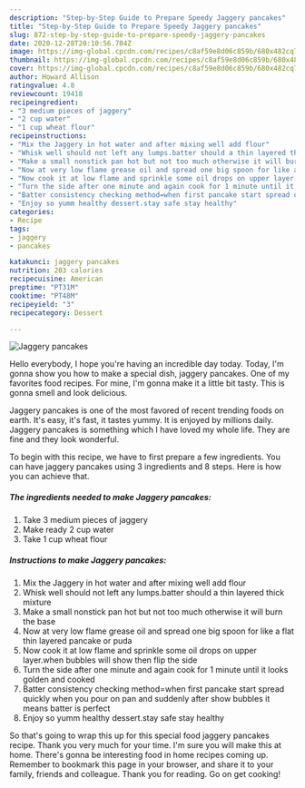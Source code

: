 ```yaml
---
description: "Step-by-Step Guide to Prepare Speedy Jaggery pancakes"
title: "Step-by-Step Guide to Prepare Speedy Jaggery pancakes"
slug: 872-step-by-step-guide-to-prepare-speedy-jaggery-pancakes
date: 2020-12-28T20:10:56.704Z
image: https://img-global.cpcdn.com/recipes/c8af59e8d06c859b/680x482cq70/jaggery-pancakes-recipe-main-photo.jpg
thumbnail: https://img-global.cpcdn.com/recipes/c8af59e8d06c859b/680x482cq70/jaggery-pancakes-recipe-main-photo.jpg
cover: https://img-global.cpcdn.com/recipes/c8af59e8d06c859b/680x482cq70/jaggery-pancakes-recipe-main-photo.jpg
author: Howard Allison
ratingvalue: 4.8
reviewcount: 19418
recipeingredient:
- "3 medium pieces of jaggery"
- "2 cup water"
- "1 cup wheat flour"
recipeinstructions:
- "Mix the Jaggery in hot water and after mixing well add flour"
- "Whisk well should not left any lumps.batter should a thin layered thick mixture"
- "Make a small nonstick pan hot but not too much otherwise it will burn the base"
- "Now at very low flame grease oil and spread one big spoon for like a flat thin layered pancake or puda"
- "Now cook it at low flame and sprinkle some oil drops on upper layer.when bubbles will show then flip the side"
- "Turn the side after one minute and again cook for 1 minute until it looks golden and cooked"
- "Batter consistency checking method=when first pancake start spread quickly when you pour on pan and suddenly after show bubbles it means batter is perfect"
- "Enjoy so yumm healthy dessert.stay safe stay healthy"
categories:
- Recipe
tags:
- jaggery
- pancakes

katakunci: jaggery pancakes 
nutrition: 203 calories
recipecuisine: American
preptime: "PT31M"
cooktime: "PT48M"
recipeyield: "3"
recipecategory: Dessert

---
```



![Jaggery pancakes](https://img-global.cpcdn.com/recipes/c8af59e8d06c859b/680x482cq70/jaggery-pancakes-recipe-main-photo.jpg)

Hello everybody, I hope you're having an incredible day today. Today, I'm gonna show you how to make a special dish, jaggery pancakes. One of my favorites food recipes. For mine, I'm gonna make it a little bit tasty. This is gonna smell and look delicious.



Jaggery pancakes is one of the most favored of recent trending foods on earth. It's easy, it's fast, it tastes yummy. It is enjoyed by millions daily. Jaggery pancakes is something which I have loved my whole life. They are fine and they look wonderful.


To begin with this recipe, we have to first prepare a few ingredients. You can have jaggery pancakes using 3 ingredients and 8 steps. Here is how you can achieve that.

<!--inarticleads1-->

##### The ingredients needed to make Jaggery pancakes:

1. Take 3 medium pieces of jaggery
1. Make ready 2 cup water
1. Take 1 cup wheat flour




<!--inarticleads2-->

##### Instructions to make Jaggery pancakes:

1. Mix the Jaggery in hot water and after mixing well add flour
1. Whisk well should not left any lumps.batter should a thin layered thick mixture
1. Make a small nonstick pan hot but not too much otherwise it will burn the base
1. Now at very low flame grease oil and spread one big spoon for like a flat thin layered pancake or puda
1. Now cook it at low flame and sprinkle some oil drops on upper layer.when bubbles will show then flip the side
1. Turn the side after one minute and again cook for 1 minute until it looks golden and cooked
1. Batter consistency checking method=when first pancake start spread quickly when you pour on pan and suddenly after show bubbles it means batter is perfect
1. Enjoy so yumm healthy dessert.stay safe stay healthy




So that's going to wrap this up for this special food jaggery pancakes recipe. Thank you very much for your time. I'm sure you will make this at home. There's gonna be interesting food in home recipes coming up. Remember to bookmark this page in your browser, and share it to your family, friends and colleague. Thank you for reading. Go on get cooking!
